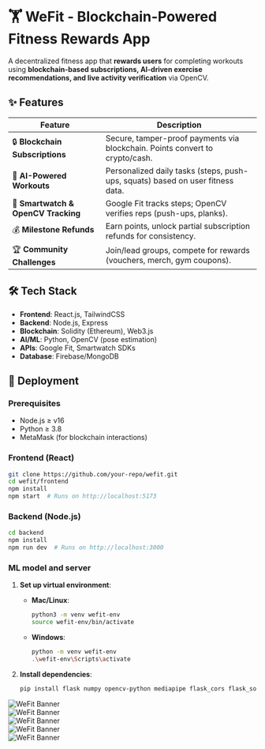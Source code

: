# 🏋️ WeFit - Blockchain-Powered Fitness Rewards App  

A decentralized fitness app that **rewards users** for completing workouts using **blockchain-based subscriptions, AI-driven exercise recommendations, and live activity verification** via OpenCV.  

## ✨ Features  

| Feature | Description |  
|---------|------------|  
| 🔒 **Blockchain Subscriptions** | Secure, tamper-proof payments via blockchain. Points convert to crypto/cash. |  
| 🤖 **AI-Powered Workouts** | Personalized daily tasks (steps, push-ups, squats) based on user fitness data. |  
| 📱 **Smartwatch & OpenCV Tracking** | Google Fit tracks steps; OpenCV verifies reps (push-ups, planks). |  
| 💰 **Milestone Refunds** | Earn points, unlock partial subscription refunds for consistency. |  
| 🏆 **Community Challenges** | Join/lead groups, compete for rewards (vouchers, merch, gym coupons). |  

## 🛠 Tech Stack  

- **Frontend**: React.js, TailwindCSS  
- **Backend**: Node.js, Express  
- **Blockchain**: Solidity (Ethereum), Web3.js  
- **AI/ML**: Python, OpenCV (pose estimation)  
- **APIs**: Google Fit, Smartwatch SDKs  
- **Database**: Firebase/MongoDB  

## 🚀 Deployment  

### **Prerequisites**  
- Node.js ≥ v16  
- Python ≥ 3.8  
- MetaMask (for blockchain interactions)


### **Frontend (React)**  
```bash
git clone https://github.com/your-repo/wefit.git
cd wefit/frontend
npm install
npm start  # Runs on http://localhost:5173
```
### **Backend (Node.js)**
```bash
cd backend
npm install
npm run dev  # Runs on http://localhost:3000
```
### **ML model and server**

1. **Set up virtual environment**:
   - **Mac/Linux**:
     ```bash
     python3 -m venv wefit-env
     source wefit-env/bin/activate
     ```
   - **Windows**:
     ```bash
     python -m venv wefit-env
     .\wefit-env\Scripts\activate
     ```

2. **Install dependencies**:
   ```bash
   pip install flask numpy opencv-python mediapipe flask_cors flask_socketio

![WeFit Banner](frontend/src/assets/WeFit.png)    
![WeFit Banner](frontend/src/assets/2.png)    
![WeFit Banner](frontend/src/assets/3.png)    
![WeFit Banner](frontend/src/assets/4.png)    
![WeFit Banner](frontend/src/assets/5.png)    
  
